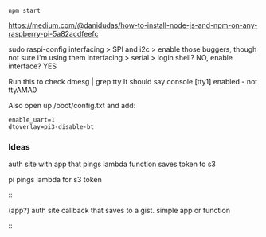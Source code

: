     npm start

https://medium.com/@danidudas/how-to-install-node-js-and-npm-on-any-raspberry-pi-5a82acdfeefc

sudo raspi-config
interfacing > SPI and i2c > enable those buggers, though not sure i'm using them
interfacing > serial > login shell? NO, enable interface? YES

Run this to check
dmesg | grep tty
It should say console [tty1] enabled - not ttyAMA0

Also open up /boot/config.txt and add:

    enable_uart=1
    dtoverlay=pi3-disable-bt

### Ideas

auth site with app that pings
lambda function
saves token to s3

pi pings lambda for s3 token

::

(app?)
auth site callback that saves to a gist.
simple app or function

::
